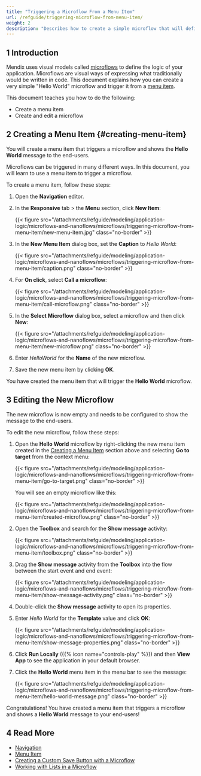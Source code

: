 ```yaml
---
title: "Triggering a Microflow From a Menu Item"
url: /refguide/triggering-microflow-from-menu-item/
weight: 2
description: "Describes how to create a simple microflow that will define the logic of your application."
---
```


## 1 Introduction

Mendix uses visual models called [microflows](/refguide/microflows/) to define the logic of your application. Microflows are visual ways of expressing what traditionally would be written in code. This document explains how you can create a very simple "Hello World" microflow and trigger it from a [menu item](/refguide/menu/#menu-item).

This document teaches you how to do the following:

* Create a menu item
* Create and edit a microflow

## 2 Creating a Menu Item {#creating-menu-item}

You will create a menu item that triggers a microflow and shows the **Hello World** message to the end-users. 

Microflows can be triggered in many different ways. In this document, you will learn to use a menu item to trigger a microflow.

To create a menu item, follow these steps:

1. Open the **Navigation** editor.
2. In the **Responsive** tab > the **Menu** section, click **New Item**:

    {{< figure src="/attachments/refguide/modeling/application-logic/microflows-and-nanoflows/microflows/triggering-microflow-from-menu-item/new-menu-item.jpg" class="no-border" >}}

3. In the **New Menu Item** dialog box, set the **Caption** to *Hello World*:

    {{< figure src="/attachments/refguide/modeling/application-logic/microflows-and-nanoflows/microflows/triggering-microflow-from-menu-item/caption.png" class="no-border" >}}

4. For **On click**, select **Call a microflow**:

    {{< figure src="/attachments/refguide/modeling/application-logic/microflows-and-nanoflows/microflows/triggering-microflow-from-menu-item/call-microflow.png" class="no-border" >}}

5. In the **Select Microflow** dialog box, select a microflow and then click **New**:

    {{< figure src="/attachments/refguide/modeling/application-logic/microflows-and-nanoflows/microflows/triggering-microflow-from-menu-item/new-microflow.png" class="no-border" >}}

6. Enter *HelloWorld* for the **Name** of the new microflow.
7. Save the new menu item by clicking **OK**.

You have created the menu item that will trigger the **Hello World** microflow. 

## 3 Editing the New Microflow

The new microflow is now empty and needs to be configured to show the message to the end-users.

To edit the new microflow, follow these steps:

1. Open the **Hello World** microflow by right-clicking the new menu item created in the [Creating a Menu Item](#creating-menu-item) section above and selecting **Go to target** from the context menu:

    {{< figure src="/attachments/refguide/modeling/application-logic/microflows-and-nanoflows/microflows/triggering-microflow-from-menu-item/go-to-target.png" class="no-border" >}}

    You will see an empty microflow like this:

    {{< figure src="/attachments/refguide/modeling/application-logic/microflows-and-nanoflows/microflows/triggering-microflow-from-menu-item/created-microflow.png" class="no-border" >}}

2. Open the **Toolbox** and search for the **Show message** activity:

    {{< figure src="/attachments/refguide/modeling/application-logic/microflows-and-nanoflows/microflows/triggering-microflow-from-menu-item/toolbox.png" class="no-border" >}}

3. Drag the **Show message** activity from the **Toolbox** into the flow between the start event and end event:

    {{< figure src="/attachments/refguide/modeling/application-logic/microflows-and-nanoflows/microflows/triggering-microflow-from-menu-item/show-message-activity.png" class="no-border" >}}

4. Double-click the **Show message** activity to open its properties.
5. Enter *Hello World* for the **Template** value and click **OK**:

    {{< figure src="/attachments/refguide/modeling/application-logic/microflows-and-nanoflows/microflows/triggering-microflow-from-menu-item/show-message-properties.png" class="no-border" >}}

6. Click **Run Locally** ({{% icon name="controls-play" %}}) and then **View App** to see the application in your default browser.
7. Click the **Hello World** menu item in the menu bar to see the message:

    {{< figure src="/attachments/refguide/modeling/application-logic/microflows-and-nanoflows/microflows/triggering-microflow-from-menu-item/hello-world-message.png" class="no-border" >}}

Congratulations! You have created a menu item that triggers a microflow and shows a **Hello World** message to your end-users! 

## 4 Read More

* [Navigation](/refguide/navigation/)
* [Menu Item](/refguide/menu/#menu-item)
* [Creating a Custom Save Button with a Microflow](/refguide/creating-a-custom-save-button/)
* [Working with Lists in a Microflow](/refguide/working-with-lists-in-a-microflow/)
